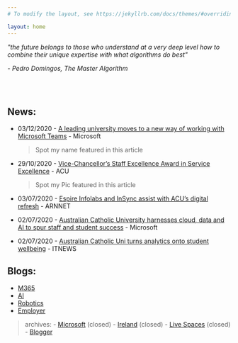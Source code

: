 ```yaml
---
# To modify the layout, see https://jekyllrb.com/docs/themes/#overriding-theme-defaults

layout: home
---
```


<p><i>"the future belongs to those who understand at a very deep level how to combine their unique expertise with what algorithms do best"</i></p>
<p><i>- Pedro Domingos, The Master Algorithm</i></p>

<br/><br/>


## News:
* 03/12/2020 - [A leading university moves to a new way of working with Microsoft Teams](https://customers.microsoft.com/en-us/story/836551-australian-catholic-university-higher-education-teams) - Microsoft
    > Spot my name featured in this article

* 29/10/2020 - [Vice-Chancellor’s Staff Excellence Award in Service Excellence](https://staff.acu.edu.au/human_resources/staff-awards/2020-vice-chancellors-staff-excellence-awards/service-excellence-digital-workspace-program-and-team) - ACU
    > Spot my Pic featured in this article 

* 03/07/2020 - [Espire Infolabs and InSync assist with ACU’s digital refresh](https://www.arnnet.com.au/article/681084/espire-infolabs-insync-assist-acu-digital-refresh/) - ARNNET

* 02/07/2020 - [Australian Catholic University harnesses cloud, data and AI to spur staff and student success](https://news.microsoft.com/en-au/features/australian-catholic-university-harnesses-cloud-data-and-ai-to-spur-staff-and-student-success/) - Microsoft


* 02/07/2020 - [Australian Catholic Uni turns analytics onto student wellbeing](https://www.itnews.com.au/news/australian-catholic-uni-turns-analytics-onto-student-wellbeing-550013) - ITNEWS



## Blogs:
- [M365](https://worksmartz.wordpress.com/)
- [AI](https://autany.wordpress.com/)
- [Robotics](https://rawatlabz.wordpress.com/)
- [Employer](https://www.espire.com/blog/bloggers/rajendra-rawat?auth=Rajendra%20Rawat#!)

> archives:
    - [Microsoft](http://blogs.msdn.com/rrawat) (closed)
    - [Ireland](http://blog.developers.ie/rrawat) (closed)
    - [Live Spaces](http://dotnetraj.spaces.live.com) (closed)
    - [Blogger](http://dotnetraj.blogdrives.com/)